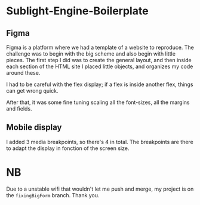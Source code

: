 # Sublight-Engine-Boilerplate

## Figma
Figma is a platform where we had a template of a website to reproduce. The challenge was to begin with the big scheme and also begin with little pieces. The first step I did was to create the general layout, and then inside each section of the HTML site I placed little objects, and organizes my code around these. 

I had to be careful with the flex display; if a flex is inside another flex, things can get wrong quick. 

After that, it was some fine tuning scaling all the font-sizes, all the margins and fields. 

## Mobile display
I added 3 media breakpoints, so there's 4 in total. The breakpoints are there to adapt the display in fonction of the screen size. 


# NB
Due to a unstable wifi that wouldn't let me push and merge, my project is on the `fixingBigForm` branch. Thank you.
